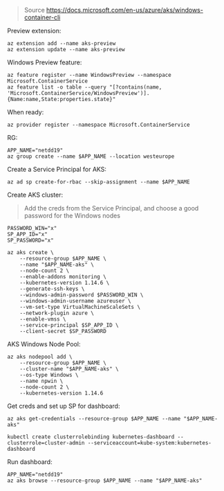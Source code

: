 > Source https://docs.microsoft.com/en-us/azure/aks/windows-container-cli

Preview extension:

```
az extension add --name aks-preview
az extension update --name aks-preview
```

Windows Preview feature:

```
az feature register --name WindowsPreview --namespace Microsoft.ContainerService
az feature list -o table --query "[?contains(name, 'Microsoft.ContainerService/WindowsPreview')].{Name:name,State:properties.state}"
```

When ready:

```
az provider register --namespace Microsoft.ContainerService
```

RG:

```
APP_NAME="netdd19"
az group create --name $APP_NAME --location westeurope
```

Create a Service Principal for AKS:

```
az ad sp create-for-rbac --skip-assignment --name $APP_NAME
```

Create AKS cluster:

> Add the creds from the Service Principal, and choose a good password for the Windows nodes

```
PASSWORD_WIN="x"
SP_APP_ID="x"
SP_PASSWORD="x"

az aks create \
    --resource-group $APP_NAME \
    --name "$APP_NAME-aks" \
    --node-count 2 \
    --enable-addons monitoring \
    --kubernetes-version 1.14.6 \
    --generate-ssh-keys \
    --windows-admin-password $PASSWORD_WIN \
    --windows-admin-username azureuser \
    --vm-set-type VirtualMachineScaleSets \
    --network-plugin azure \
    --enable-vmss \
    --service-principal $SP_APP_ID \
    --client-secret $SP_PASSWORD
```

AKS Windows Node Pool:

```
az aks nodepool add \
    --resource-group $APP_NAME \
    --cluster-name "$APP_NAME-aks" \
    --os-type Windows \
    --name npwin \
    --node-count 2 \
    --kubernetes-version 1.14.6
```

Get creds and set up SP for dashboard:

```
az aks get-credentials --resource-group $APP_NAME --name "$APP_NAME-aks"

kubectl create clusterrolebinding kubernetes-dashboard --clusterrole=cluster-admin --serviceaccount=kube-system:kubernetes-dashboard
```

Run dashboard:

```
APP_NAME="netdd19"
az aks browse --resource-group $APP_NAME --name "$APP_NAME-aks"
```
